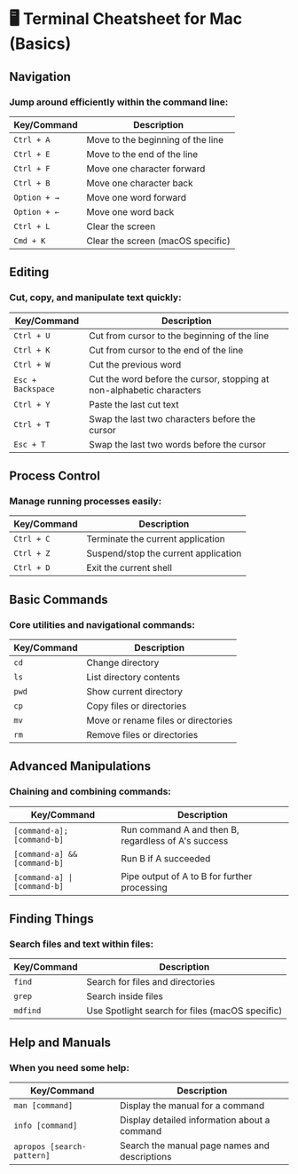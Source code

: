 # 🖥 Terminal Cheatsheet for Mac (Basics)

## Navigation

### Jump around efficiently within the command line:

| Key/Command  | Description                       |
| ------------ | --------------------------------- |
| `Ctrl + A`   | Move to the beginning of the line |
| `Ctrl + E`   | Move to the end of the line       |
| `Ctrl + F`   | Move one character forward        |
| `Ctrl + B`   | Move one character back           |
| `Option + →` | Move one word forward             |
| `Option + ←` | Move one word back                |
| `Ctrl + L`   | Clear the screen                  |
| `Cmd + K`    | Clear the screen (macOS specific) |

## Editing

### Cut, copy, and manipulate text quickly:

| Key/Command       | Description                                                           |
| ----------------- | --------------------------------------------------------------------- |
| `Ctrl + U`        | Cut from cursor to the beginning of the line                          |
| `Ctrl + K`        | Cut from cursor to the end of the line                                |
| `Ctrl + W`        | Cut the previous word                                                 |
| `Esc + Backspace` | Cut the word before the cursor, stopping at non-alphabetic characters |
| `Ctrl + Y`        | Paste the last cut text                                               |
| `Ctrl + T`        | Swap the last two characters before the cursor                        |
| `Esc + T`         | Swap the last two words before the cursor                             |

## Process Control

### Manage running processes easily:

| Key/Command | Description                          |
| ----------- | ------------------------------------ |
| `Ctrl + C`  | Terminate the current application    |
| `Ctrl + Z`  | Suspend/stop the current application |
| `Ctrl + D`  | Exit the current shell               |

## Basic Commands

### Core utilities and navigational commands:

| Key/Command | Description                         |
| ----------- | ----------------------------------- |
| `cd`        | Change directory                    |
| `ls`        | List directory contents             |
| `pwd`       | Show current directory              |
| `cp`        | Copy files or directories           |
| `mv`        | Move or rename files or directories |
| `rm`        | Remove files or directories         |

## Advanced Manipulations

### Chaining and combining commands:

| Key/Command                  | Description                                         |
| ---------------------------- | --------------------------------------------------- |
| `[command-a]; [command-b]`   | Run command A and then B, regardless of A's success |
| `[command-a] && [command-b]` | Run B if A succeeded                                |
| `[command-a] \| [command-b]` | Pipe output of A to B for further processing        |

## Finding Things

### Search files and text within files:

| Key/Command | Description                                     |
| ----------- | ----------------------------------------------- |
| `find`      | Search for files and directories                |
| `grep`      | Search inside files                             |
| `mdfind`    | Use Spotlight search for files (macOS specific) |

## Help and Manuals

### When you need some help:

| Key/Command                | Description                                   |
| -------------------------- | --------------------------------------------- |
| `man [command]`            | Display the manual for a command              |
| `info [command]`           | Display detailed information about a command  |
| `apropos [search-pattern]` | Search the manual page names and descriptions |
